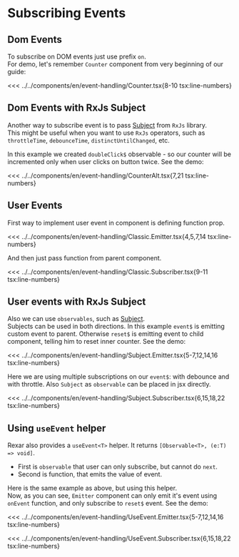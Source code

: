 # Subscribing Events

<script setup>
import Demo from '../../components/tools/Demo.vue'
import { Counter } from '../../components/en/event-handling/Counter.tsx'
import { Counter as CounterAlt } from '../../components/en/event-handling/CounterAlt.tsx'
import { Subscriber } from '../../components/en/event-handling/Classic.Subscriber.tsx'
import { Subscriber as Subscriber2 } from '../../components/en/event-handling/Subject.Subscriber.tsx'
import { Subscriber as Subscriber3 } from '../../components/en/event-handling/UseEvent.Subscriber.tsx'
</script>

## Dom Events

To subscribe on DOM events just use prefix `on`.  
For demo, let's remember `Counter` component from very beginning of our guide:

<<< ../../components/en/event-handling/Counter.tsx{8-10 tsx:line-numbers}
<Demo   :is="Counter" />

## Dom Events with RxJs Subject

Another way to subscribe event is to pass [Subject](https://rxjs.dev/guide/subject) from `RxJs` library.  
This might be useful when you want to use `RxJs` operators, such as `throttleTime`, `debounceTime`, `distinctUntilChanged`, etc.

In this example we created `doubleClick$` observable - so our counter will be incremented only when user clicks on button twice.
See the demo:

<<< ../../components/en/event-handling/CounterAlt.tsx{7,21 tsx:line-numbers}
<Demo   :is="CounterAlt" />

## User Events

First way to implement user event in component is defining function prop.

<<< ../../components/en/event-handling/Classic.Emitter.tsx{4,5,7,14 tsx:line-numbers}

And then just pass function from parent component.

<<< ../../components/en/event-handling/Classic.Subscriber.tsx{9-11 tsx:line-numbers}
<Demo  align-start :is="Subscriber" />

## User events with RxJs Subject

Also we can use `observables`, such as [Subject](https://rxjs.dev/guide/subject).  
Subjects can be used in both directions. In this example `event$` is emitting custom event to parent. Otherwise `reset$` is emitting event to child component, telling him to reset inner counter. See the demo:

<<< ../../components/en/event-handling/Subject.Emitter.tsx{5-7,12,14,16 tsx:line-numbers}

Here we are using multiple subscriptions on our `event$`: with debounce and with throttle.
Also `Subject` as `observable` can be placed in jsx directly.

<<< ../../components/en/event-handling/Subject.Subscriber.tsx{6,15,18,22 tsx:line-numbers}
<Demo  align-start :is="Subscriber2" />

## Using `useEvent` helper

Rexar also provides a `useEvent<T>` helper. It returns `[Observable<T>, (e:T) => void]`.  
* First is `observable` that user can only subscribe, but cannot do `next`.  
* Second is function, that emits the value of event.

Here is the same example as above, but using this helper.  
Now, as you can see, `Emitter` component can only emit it's event using `onEvent` function, and only subscribe to `reset$` event. 
See the demo:

<<< ../../components/en/event-handling/UseEvent.Emitter.tsx{5-7,12,14,16 tsx:line-numbers}

<<< ../../components/en/event-handling/UseEvent.Subscriber.tsx{6,15,18,22 tsx:line-numbers}
<Demo  align-start :is="Subscriber3" />